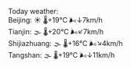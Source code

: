 Today weather:  
Beijing: ☀️ 🌡️+19°C 🌬️↓7km/h  
Tianjin: 🌫  🌡️+20°C 🌬️↙7km/h  
Shijiazhuang: 🌫  🌡️+16°C 🌬️↘4km/h  
Tangshan: 🌫  🌡️+19°C 🌬️↓11km/h  
